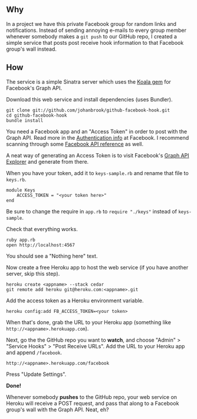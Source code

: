## Why

In a project we have this private Facebook group for random links and notifications. Instead of sending annoying e-mails to every group member whenever somebody makes a `git push` to our GitHub repo, I created a simple service that posts post receive hook information to that Facebook group's wall instead.

## How

The service is a simple Sinatra server which uses the [Koala gem](https://github.com/arsduo/koala) for Facebook's Graph API.

Download this web service and install dependencies (uses Bundler).

	git clone git://github.com/johanbrook/github-facebook-hook.git
	cd github-facebook-hook
	bundle install

You need a Facebook app and an "Access Token" in order to post with the Graph API. Read more in the [Authentication info](http://developers.facebook.com/docs/authentication/#applogin) at Facebook. I recommend scanning through some [Facebook API reference](http://developers.facebook.com/docs/reference/api/) as well.

A neat way of generating an Access Token is to visit Facebook's [Graph API Explorer](http://developers.facebook.com/tools/explorer) and generate from there.

When you have your token, add it to `keys-sample.rb` and rename that file to `keys.rb`.

	module Keys
		ACCESS_TOKEN = "<your token here>"
	end

Be sure to change the require in `app.rb` to `require "./keys"` instead of `keys-sample`.

Check that everything works.

	ruby app.rb
	open http://localhost:4567

You should see a "Nothing here" text.

Now create a free Heroku app to host the web service (if you have another server, skip this step).

	heroku create <appname> --stack cedar
	git remote add heroku git@heroku.com:<appname>.git

Add the access token as a Heroku environment variable.

	heroku config:add FB_ACCESS_TOKEN=<your token>

When that's done, grab the URL to your Heroku app (something like `http://<appname>.herokuapp.com`).

Next, go the the GitHub repo you want to **watch**, and choose "Admin" > "Service Hooks" > "Post Receive URLs". Add the URL to your Heroku app and append `/facebook`.

	http://<appname>.herokuapp.com/facebook

Press "Update Settings".

**Done!**

Whenever somebody **pushes** to the GitHub repo, your web service on Heroku will receive a POST request, and pass that along to a Facebook group's wall with the Graph API. Neat, eh?